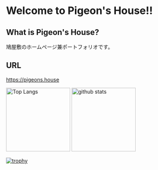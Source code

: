 # Welcome to Pigeon's House!!
## What is Pigeon's House?
鳩屋敷のホームページ兼ポートフォリオです。

## URL
https://pigeons.house

<p align="left"> 
  <img alt="Top Langs" height="175px" src="https://github-readme-stats.vercel.app/api/top-langs/?username=PigeonsHouse&layout=compact&count_private=true&show_icons=true&theme=onedark&langs_count=8" />
  <img alt="github stats" height="175px" src="https://github-readme-stats.vercel.app/api?username=PigeonsHouse&count_private=true&show_icons=true&show_icons=true&theme=onedark" />
</p>

[![trophy](https://github-profile-trophy.vercel.app/?username=PigeonsHouse&theme=onedark&column=7
)](https://github.com/ryo-ma/github-profile-trophy)
